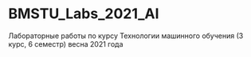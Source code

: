 # BMSTU_Labs_2021_AI

Лабораторные работы по курсу Технологии машинного обучения (3 курс, 6 семестр) весна 2021 года
